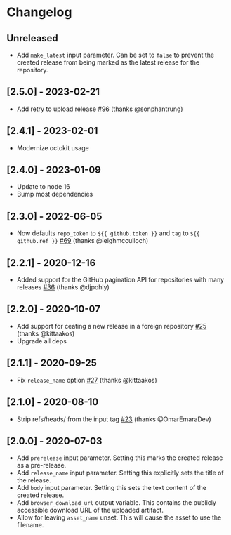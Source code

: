 # Changelog

## Unreleased
- Add `make_latest` input parameter. Can be set to `false` to prevent the created release from being marked as the latest release for the repository.

## [2.5.0] - 2023-02-21
- Add retry to upload release [#96](https://github.com/svenstaro/upload-release-action/pull/96) (thanks @sonphantrung)

## [2.4.1] - 2023-02-01
- Modernize octokit usage

## [2.4.0] - 2023-01-09
- Update to node 16
- Bump most dependencies

## [2.3.0] - 2022-06-05
- Now defaults `repo_token` to `${{ github.token }}` and `tag` to `${{ github.ref }}` [#69](https://github.com/svenstaro/upload-release-action/pull/69) (thanks @leighmcculloch)

## [2.2.1] - 2020-12-16
- Added support for the GitHub pagination API for repositories with many releases [#36](https://github.com/svenstaro/upload-release-action/pull/36) (thanks @djpohly)

## [2.2.0] - 2020-10-07
- Add support for ceating a new release in a foreign repository [#25](https://github.com/svenstaro/upload-release-action/pull/25) (thanks @kittaakos)
- Upgrade all deps

## [2.1.1] - 2020-09-25
- Fix `release_name` option [#27](https://github.com/svenstaro/upload-release-action/pull/27) (thanks @kittaakos)

## [2.1.0] - 2020-08-10
- Strip refs/heads/ from the input tag [#23](https://github.com/svenstaro/upload-release-action/pull/23) (thanks @OmarEmaraDev)

## [2.0.0] - 2020-07-03
- Add `prerelease` input parameter. Setting this marks the created release as a pre-release.
- Add `release_name` input parameter. Setting this explicitly sets the title of the release.
- Add `body` input parameter. Setting this sets the text content of the created release.
- Add `browser_download_url` output variable. This contains the publicly accessible download URL of the uploaded artifact.
- Allow for leaving `asset_name` unset. This will cause the asset to use the filename.
